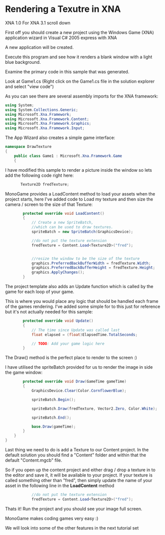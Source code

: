 # Rendering a Texutre in XNA


XNA 1.0
For XNA 3.1 scroll down


First off you should create a new project using the Windows Game (XNA) application wizard in Visual C# 2005 express with XNA

A new application will be created.

Execute this program and see how it renders a blank window with a light blue background.


Examine the primary code in this sample that was generated.


Look at Game1.cs (Right click on the Game1.cs file in the solution explorer and select "view code")

As you can see there are several assembly imports for the XNA framework:

```csharp
using System;
using System.Collections.Generic;
using Microsoft.Xna.Framework;
using Microsoft.Xna.Framework.Content;
using Microsoft.Xna.Framework.Graphics;
using Microsoft.Xna.Framework.Input;
```


The App Wizard also creates a simple game interface:

```csharp
namespace DrawTexture
{
    public class Game1 : Microsoft.Xna.Framework.Game
    {
```


I have modified this sample to render a picture inside the window so lets add the following code right here:

```csharp
       Texture2D fredTexture;
```


MonoGame provides a LoadContent method to load your assets when the project starts, here I've added code to Load my texture and then size the camera / screen to the size of that Texture:

```csharp
        protected override void LoadContent()
        {
            // Create a new SpriteBatch, 
            //which can be used to draw textures.
            spriteBatch = new SpriteBatch(GraphicsDevice);

            //do not put the texture extension
            fredTexture = Content.Load<Texture2D>("fred");


            //resize the window to be the size of the texture
            graphics.PreferredBackBufferWidth = fredTexture.Width;
            graphics.PreferredBackBufferHeight = fredTexture.Height;
            graphics.ApplyChanges();
        }
```


The project template also adds an Update function which is called by the game for each loop of your game.

This is where you would place any logic that should be handled each frame of the games rendering. I've added some simple for to this just for reference but it's not actually needed for this sample:

```csharp
        protected override void Update()
        {
            // The time since Update was called last
            float elapsed = (float)ElapsedTime.TotalSeconds;

            // TODO: Add your game logic here
        }
```


The Draw() method is the perfect place to render to the screen :)

I have utilised the spriteBatch provided for us to render the image in side the game window:

```csharp
        protected override void Draw(GameTime gameTime)
        {
            GraphicsDevice.Clear(Color.CornflowerBlue);

            spriteBatch.Begin();

            spriteBatch.Draw(fredTexture, Vector2.Zero, Color.White);

            spriteBatch.End();

            base.Draw(gameTime);
        }
    }
}
```

Last thing we need to do is add a Texture to our Content project.  In the default solution you should find a "Content" folder and within that the default "Content.mgcb" file.

So if you open up the content project and either drag / drop a texture in to the editor and save it, it will be available to your project.
If your texture is called something other than "fred", then simply update the name of your asset in the following line in the **LoadContent** method

```csharp
            //do not put the texture extension
            fredTexture = Content.Load<Texture2D>("fred");
```

Thats it! Run the project and you should see your image full screen.

MonoGame makes coding games very easy :)




We will look into some of the other features in the next tutorial set
